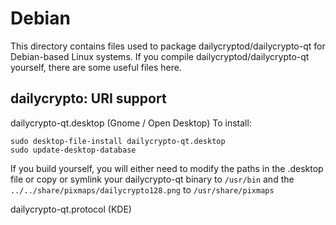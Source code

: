 
Debian
====================
This directory contains files used to package dailycryptod/dailycrypto-qt
for Debian-based Linux systems. If you compile dailycryptod/dailycrypto-qt yourself, there are some useful files here.

## dailycrypto: URI support ##


dailycrypto-qt.desktop  (Gnome / Open Desktop)
To install:

	sudo desktop-file-install dailycrypto-qt.desktop
	sudo update-desktop-database

If you build yourself, you will either need to modify the paths in
the .desktop file or copy or symlink your dailycrypto-qt binary to `/usr/bin`
and the `../../share/pixmaps/dailycrypto128.png` to `/usr/share/pixmaps`

dailycrypto-qt.protocol (KDE)

